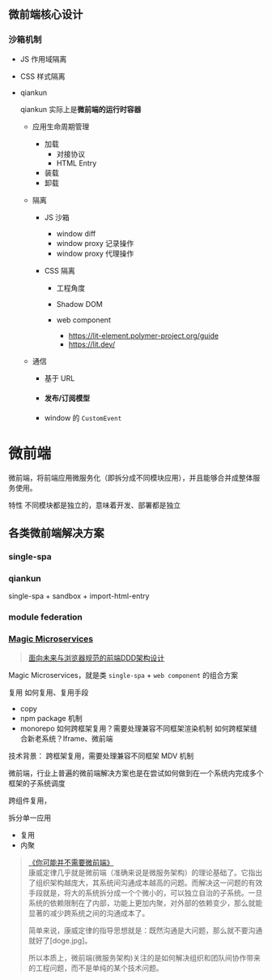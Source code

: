 


## 微前端核心设计

### 沙箱机制

- JS 作用域隔离
- CSS 样式隔离

- qiankun

  qiankun 实际上是**微前端的运行时容器**

  - 应用生命周期管理

    - 加载
      - 对接协议
      - HTML Entry
    - 装载
    - 卸载

  - 隔离

    - JS 沙箱

      - window diff
      - window proxy 记录操作
      - window proxy 代理操作

    - CSS 隔离
      
      - 工程角度
      
      - Shadow DOM
      
      - web component
      
        - https://lit-element.polymer-project.org/guide
        - https://lit.dev/

  - 通信

    - 基于 URL

    - #### 发布/订阅模型

    - window 的 `CustomEvent`

# 微前端
微前端，将前端应用微服务化（即拆分成不同模块应用），并且能够合并成整体服务使用。

特性
不同模块都是独立的，意味着开发、部署都是独立
## 各类微前端解决方案

### single-spa

### qiankun

single-spa + sandbox + import-html-entry

### module federation
### [Magic Microservices](https://github.com/bytedance/magic-microservices/blob/main/README-zh_CN.md)

> [面向未来与浏览器规范的前端DDD架构设计](https://mp.weixin.qq.com/s/Br4cYZ1UDqwcBRKQTBqsMw)

Magic Microservices，就是类 `single-spa` + `web component` 的组合方案

复用
如何复用、复用手段
- copy
- npm package 机制
- monorepo
如何跨框架复用？需要处理兼容不同框架渲染机制
如何跨框架缝合新老系统？Iframe、微前端

技术背景：
跨框架复用，需要处理兼容不同框架 MDV 机制

微前端，行业上普遍的微前端解决方案也是在尝试如何做到在一个系统内完成多个框架的子系统调度

跨组件复用，

拆分单一应用
- 复用
- 内聚


> [《你可能并不需要微前端》](https://mp.weixin.qq.com/s/khrziHjDfgGS4GgHa6qQJg)  
> 康威定律几乎就是微前端（准确来说是微服务架构）的理论基础了。它指出了组织架构越庞大，其系统间沟通成本越高的问题。而解决这一问题的有效手段就是，将大的系统拆分成一个个微小的，可以独立自治的子系统。一旦系统的依赖限制在了内部，功能上更加内聚，对外部的依赖变少，那么就能显著的减少跨系统之间的沟通成本了。 
>  
> 简单来说，康威定律的指导思想就是：既然沟通是大问题，那么就不要沟通就好了[doge.jpg]。
>   
> 所以本质上，微前端(微服务架构)关注的是如何解决组织和团队间协作带来的工程问题，而不是单纯的某个技术问题。  